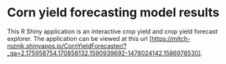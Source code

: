 # Corn yield forecasting model results
This R Shiny application is an interactive crop yield and crop yield forecast explorer. 
The application can be viewed at this url [https://mitch-roznik.shinyapps.io/CornYieldForecaster/?_ga=2.175958754.170858132.1590939692-1478024142.1586978530]. 
